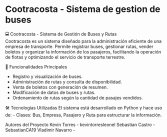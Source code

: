 # Cootracosta - Sistema de gestion de buses
🚍 Cootracosta - Sistema de Gestión de Buses y Rutas  
 Cootracosta es un sistema diseñado para la administración eficiente de una empresa de transporte. Permite registrar buses, gestionar rutas, vender boletos y organizar la información de los pasajeros, facilitando la operación de flotas y optimizando el servicio de transporte terrestre.   
 
🔹 Funcionalidades Principales 
 - Registro y visualización de buses.
 - Administración de rutas y consulta de disponibilidad.
 - Venta de boletos con generación de resumen.
 - Modificación de datos de buses y rutas.
 - Ordenamiento de rutas según la cantidad de pasajes vendidos.
         
🛠 Tecnologías Utilizadas 
El sistema está desarrollado en Python y hace uso de: - Clases: Bus, Empresa, Pasajero y Ruta para estructurar la información. 

Autores del Proyecto
Kevin Torres - kevintorresleonel
Sebastian Castro - SebastianCA19
Vladimir Navarro - 
